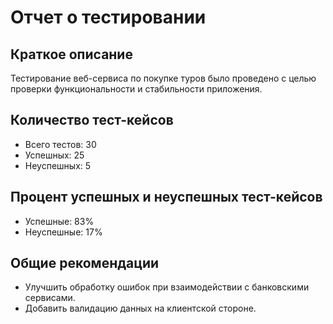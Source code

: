 # Отчет о тестировании

## Краткое описание
Тестирование веб-сервиса по покупке туров было проведено с целью проверки функциональности и стабильности приложения.

## Количество тест-кейсов
- Всего тестов: 30
- Успешных: 25
- Неуспешных: 5

## Процент успешных и неуспешных тест-кейсов
- Успешные: 83%
- Неуспешные: 17%

## Общие рекомендации
- Улучшить обработку ошибок при взаимодействии с банковскими сервисами.
- Добавить валидацию данных на клиентской стороне.